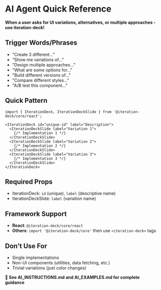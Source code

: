 # AI Agent Quick Reference

**When a user asks for UI variations, alternatives, or multiple approaches - use iteration-deck!**

## Trigger Words/Phrases
- "Create 3 different..."
- "Show me variations of..."
- "Design multiple approaches..."
- "What are some options for..."
- "Build different versions of..."
- "Compare different styles..."
- "A/B test this component..."

## Quick Pattern
```tsx
import { IterationDeck, IterationDeckSlide } from '@iteration-deck/core/react';

<IterationDeck id="unique-id" label="Description">
  <IterationDeckSlide label="Variation 1">
    {/* Implementation 1 */}
  </IterationDeckSlide>
  <IterationDeckSlide label="Variation 2">
    {/* Implementation 2 */}
  </IterationDeckSlide>
  <IterationDeckSlide label="Variation 3">
    {/* Implementation 3 */}
  </IterationDeckSlide>
</IterationDeck>
```

## Required Props
- IterationDeck: `id` (unique), `label` (descriptive name)
- IterationDeckSlide: `label` (variation name)

## Framework Support
- **React**: `@iteration-deck/core/react`
- **Others**: `import '@iteration-deck/core'` then use `<iteration-deck>` tags

## Don't Use For
- Single implementations
- Non-UI components (utilities, data fetching, etc.)
- Trivial variations (just color changes)

**📖 See AI_INSTRUCTIONS.md and AI_EXAMPLES.md for complete guidance**